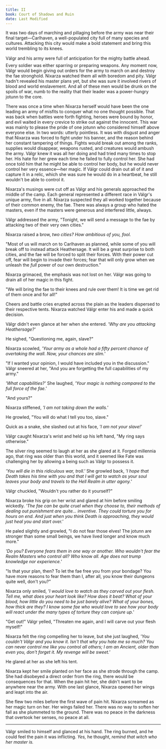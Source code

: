 ```yaml
---
title: II
book: Court of Shadows and Ruin
date: Last Modified
---
```

It was two days of marching and pillaging before the army was near their final target—Carlhaven, a well-populated city full of many species and cultures. Attacking this city would make a bold statement and bring this world trembling to its knees.

Válgr and his army were full of anticipation for the mighty battle ahead. Every soldier was either sparring or preparing weapons. Any moment now, Válgr would begin giving out orders for the army to march on and destroy the fae stronghold. Nixarza watched them all with boredom and pity. Válgr hadn't revealed his master plans yet, but she was sure it involved rivers of blood and world enslavement. And all of these men would be drunk on the spoils of war, numb to the reality that their leader was a power-hungry jotunn to the core.

There was once a time when Nixarza herself would have been the one leading an army of misfits to conquer what no one thought possible. That was back when battles were forth fighting, heroes were bound by honor, and evil waited in every crevice to strike out against the innocent. This war was mainly to please the pride of one jotunn who considered himself above everyone else. In two words: utterly pointless. It was with disgust and anger that Nixarza was forced to fight under his banner, and the reason behind her constant tampering of things. Fights would break out among the ranks, supplies would disappear, weapons rusted, and creatures would ambush the army. Válgr knew it was all her doing and had tried many times to stop her. His hate for her grew each time he failed to fully control her. She had once told him that he might be able to control her body, but he would never control her very essence—her magic. If Válgr could drain out all of it and capture it in a relic, which she was sure he would do in a heartbeat, he still wouldn't be able to control it.

Nixarza's musings were cut off as Válgr and his generals approached the middle of the camp. Each general represented a different race in Válgr's unique army, five in all. Nixarza suspected they all worked together because of their common enemy, the fae. There was always a group who hated the masters, even if the masters were generous and interfered little, always.

Válgr addressed the army, "Tonight, we will send a message to the fae by attacking two of their very own cities."

Nixarza raised a brow, *two cities? How ambitious of you, fool.*

"Most of us will march on to Carlhaven as planned, while some of you will break off to instead attack Heathersage. It will be a great surprise to both cities, and the fae will be forced to split their forces. With their power cut off, fear will begin to invade their forces; fear that will only grow when we unleash the *full* power of our own destruction."

Nixarza grimaced, the emphasis was not lost on her. Válgr was going to drain all of her magic in this fight.

"We will bring the fae to their knees and rule over them! It is time we get rid of them once and for all!"

Cheers and battle cries erupted across the plain as the leaders dispersed to their respective tents. Nixarza watched Válgr enter his and made a quick decision.

Válgr didn't even glance at her when she entered. *'Why are you attacking Heathersage?'*

He sighed, "Questioning me, again, slave?"

Nixarza scowled, *'Your army as a whole had a fifty percent chance of overtaking the wall. Now, your chances are slim.'*

"If I wanted your opinion, I would have included you in the discussion." Válgr sneered at her, "And you are forgetting the full capabilities of my army."

*'What capabilities?'* She laughed, *'Your magic is nothing compared to the full force of the fae.'*

"And yours?"

Nixarza stiffened, *'I am not taking down the walls.'*

He growled, "You will do what I tell you too, slave."

Quick as a snake, she slashed out at his face, *'I am not your slave!'*

Válgr caught Nixarza's wrist and held up his left hand, "My ring says otherwise."

The silver ring seemed to laugh at her as she glared at it. Forged millennia ago, that ring was older than this world, and it seemed like Fate was challenging her by allowing a being such as Válgr to possess it.

*'You will die in this ridiculous war, troll.'* She growled back, *'I hope that Death takes his time with you and that I will get to watch as your soul leaves your body and travels to the Hell Realm in utter agony.*'

Válgr chuckled, "Wouldn't you rather do it yourself?"

Nixarza broke his grip on her wrist and glared at him before smiling wickedly. *'The fae can be quite cruel when they choose to, their methods of dealing out punishment are quite... inventive. They could torture you for hours on end. And just when you think Death is approaching, they would just heal you and start over.'*

He paled slightly and growled, "I do not fear those elves! The jotunn are stronger than some small beings, we have lived longer and know much more."

*'Do you? Everyone fears them in one way or another. Who wouldn't fear the Realm Masters who control all? Who* know *all. Age does not trump knowledge nor experience.'*

"Is that your plan, then? To let the fae free you from your bondage? You have more reasons to fear them than I, after all, you know their dungeons quite well, don't you?"

Nixarza only smiled, *'I would love to watch as they carved out your flesh. Tell me, what does your heart look like? How does it beat? What of your blood, how little do you need to be just barely alive? What of your bones, how thick are they? I know some fae who would love to see how your body will react under the many types of torture they can conjure up.'*

"Get out!" Válgr yelled, "Threaten me again, and I will carve out your flesh myself!"

Nixarza felt the ring compelling her to leave, but she just laughed, *'You couldn't Válgr and you know it. Isn't that why you hate me so much? You can* never *control me like you control all others; I am an Ancient, older than even you, don't forget it. My revenge will be sweet.'*

He glared at her as she left his tent.

Nixarza kept her smile planted on her face as she strode through the camp. She had disobeyed a direct order from the ring, there would be consequences for that. When the pain hit her, she didn't want to be anywhere near the army. With one last glance, Nixarza opened her wings and leapt into the air.

She flew two miles before the first wave of pain hit. Nixarza screamed as her magic turn on her. Her wings failed her. There was no way to soften her fall as she plummeted to the ground. There was no peace in the darkness that overtook her senses, no peace at all.

- - -

Válgr smiled to himself and glanced at his hand. The ring burned, and he could feel the pain it was inflicting. *Yes,* he thought, *remind that witch who her master is.*